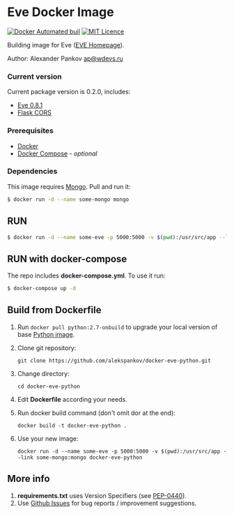 Eve Docker Image
==================

[![Docker Automated buil](https://img.shields.io/docker/automated/jrottenberg/ffmpeg.svg?maxAge=2592000?style=flat-square)](https://hub.docker.com/r/aleksxp/docker-eve-python/)
[![MIT Licence](https://badges.frapsoft.com/os/mit/mit.svg?v=103)](https://opensource.org/licenses/mit-license.php)

Building image for Eve ([EVE Homepage](http://python-eve.org/)).

Author: Alexander Pankov <ap@wdevs.ru>

### Current version

Current package version is 0.2.0, includes:

- [Eve 0.8.1](https://github.com/pyeve/eve)
- [Flask CORS](https://flask-cors.readthedocs.io/en/latest/)

### Prerequisites

- [Docker](https://docs.docker.com/) 
- [Docker Compose](https://docs.docker.com/compose/) - *optional*

### Dependencies

This image requires [Mongo](https://hub.docker.com/_/mongo/). Pull and run it:

```bash
$ docker run -d --name some-mongo mongo
```

RUN
---

```bash
$ docker run -d --name some-eve -p 5000:5000 -v $(pwd):/usr/src/app --link some-mongo:mongo aleksxp/docker-eve-python
```

RUN with docker-compose
-----------------------

The repo includes **docker-compose.yml**. To use it run:

```bash
$ docker-compose up -d
```

Build from Dockerfile
---------------------

1. Run ```docker pull python:2.7-onbuild``` to upgrade your local version of base [Python image](https://hub.docker.com/_/python/).
1. Clone git repository:
    ```
    git clone https://github.com/alekspankov/docker-eve-python.git
    ```
1. Change directory:
    ```
    cd docker-eve-python
    ```
    
1. Edit **Dockerfile** according your needs.
1. Run docker build command (don't omit dor at the end):
    ```
    docker build -t docker-eve-python .
    ```
1. Use your new image:
    ```
    docker run -d --name some-eve -p 5000:5000 -v $(pwd):/usr/src/app --link some-mongo:mongo docker-eve-python
    ```

More info
---------

1. **requirements.txt** uses Version Specifiers (see [PEP-0440](https://www.python.org/dev/peps/pep-0440/)).
1. Use [Github Issues](https://github.com/alekspankov/docker-eve-python/issues) for bug reports / improvement suggestions. 
